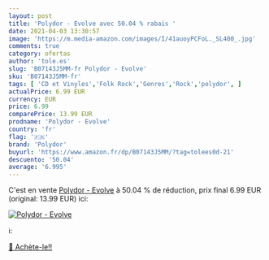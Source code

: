```yaml
---
layout: post
title: 'Polydor - Evolve avec 50.04 % rabais '
date: 2021-04-03 13:30:57
image: 'https://m.media-amazon.com/images/I/41auoyPCFoL._SL400_.jpg'
comments: true
category: ofertas
author: 'tole.es'
slug: 'B07143J5MM-fr Polydor - Evolve'
sku: 'B07143J5MM-fr'
tags: [ 'CD et Vinyles','Folk Rock','Genres','Rock','polydor', ]
actualPrice: 6.99 EUR
currency: EUR
price: 6.99
comparePrice: 13.99 EUR
prodname: 'Polydor - Evolve'
country: 'fr'
flag: '🇫🇷'
brand: 'Polydor'
buyurl: 'https://www.amazon.fr/dp/B07143J5MM/?tag=tolees0d-21'
descuento: '50.04'
average: '6.995'
---
```


C'est en vente [Polydor - Evolve](https://www.amazon.fr/dp/B07143J5MM/?tag=tolees0d-21)  à  50.04 % de réduction, prix final  6.99 EUR (original: 13.99 EUR) ici:

[![Polydor - Evolve](https://m.media-amazon.com/images/I/41auoyPCFoL._SL400_.jpg)](https://www.amazon.fr/dp/B07143J5MM/?tag=tolees0d-21)

ℹ️:


[🛒 Achète-le!!](https://www.amazon.fr/dp/B07143J5MM/?tag=tolees0d-21)
